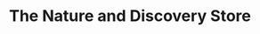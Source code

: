 ---
title: "The Nature and Discovery Store"
url: /new-ringgold/the-nature-and-discovery-store/
shop: shop
---